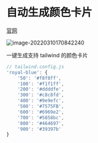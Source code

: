 # 自动生成颜色卡片

[官网](https://javisperez.github.io/tailwindcolorshades/?royal-blue=7575FB)

![image-20220310170842240](https://gitee.com/capsion-images/notebook/raw/master/image/202203101708444.png)

一键生成支持 tailwind 的颜色卡片

```js
// tailwind.config.js
'royal-blue': {
    '50': '#f8f8ff', 
    '100': '#f1f1ff', 
    '200': '#ddddfe', 
    '300': '#c8c8fd', 
    '400': '#9e9efc', 
    '500': '#7575FB', 
    '600': '#6969e2', 
    '700': '#5858bc', 
    '800': '#464697', 
    '900': '#39397b'
}
```

